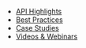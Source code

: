 
 * [API Highlights](http://18f.github.io/API-All-the-X/pages/api_highlights.html)
 * [Best Practices](http://18f.github.io/API-All-the-X/pages/best_practices.html)
 * [Case Studies](http://18f.github.io/API-All-the-X/pages/case_study_lists.html)
 * [Videos & Webinars](http://18f.github.io/API-All-the-X/pages/videos_and_webinars.html)
